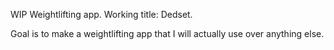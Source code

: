 WIP Weightlifting app.
Working title: Dedset.

Goal is to make a weightlifting app that I will actually use over anything else.
